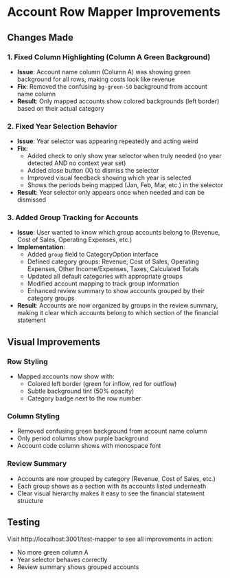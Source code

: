 # Account Row Mapper Improvements

## Changes Made

### 1. Fixed Column Highlighting (Column A Green Background)
- **Issue**: Account name column (Column A) was showing green background for all rows, making costs look like revenue
- **Fix**: Removed the confusing `bg-green-50` background from account name column
- **Result**: Only mapped accounts show colored backgrounds (left border) based on their actual category

### 2. Fixed Year Selection Behavior
- **Issue**: Year selector was appearing repeatedly and acting weird
- **Fix**: 
  - Added check to only show year selector when truly needed (no year detected AND no context year set)
  - Added close button (X) to dismiss the selector
  - Improved visual feedback showing which year is selected
  - Shows the periods being mapped (Jan, Feb, Mar, etc.) in the selector
- **Result**: Year selector only appears once when needed and can be dismissed

### 3. Added Group Tracking for Accounts
- **Issue**: User wanted to know which group accounts belong to (Revenue, Cost of Sales, Operating Expenses, etc.)
- **Implementation**:
  - Added `group` field to CategoryOption interface
  - Defined category groups: Revenue, Cost of Sales, Operating Expenses, Other Income/Expenses, Taxes, Calculated Totals
  - Updated all default categories with appropriate groups
  - Modified account mapping to track group information
  - Enhanced review summary to show accounts grouped by their category groups
- **Result**: Accounts are now organized by groups in the review summary, making it clear which accounts belong to which section of the financial statement

## Visual Improvements

### Row Styling
- Mapped accounts now show with:
  - Colored left border (green for inflow, red for outflow)
  - Subtle background tint (50% opacity)
  - Category badge next to the row number

### Column Styling
- Removed confusing green background from account name column
- Only period columns show purple background
- Account code column shows with monospace font

### Review Summary
- Accounts are now grouped by category (Revenue, Cost of Sales, etc.)
- Each group shows as a section with its accounts listed underneath
- Clear visual hierarchy makes it easy to see the financial statement structure

## Testing
Visit http://localhost:3001/test-mapper to see all improvements in action:
- No more green column A
- Year selector behaves correctly
- Review summary shows grouped accounts